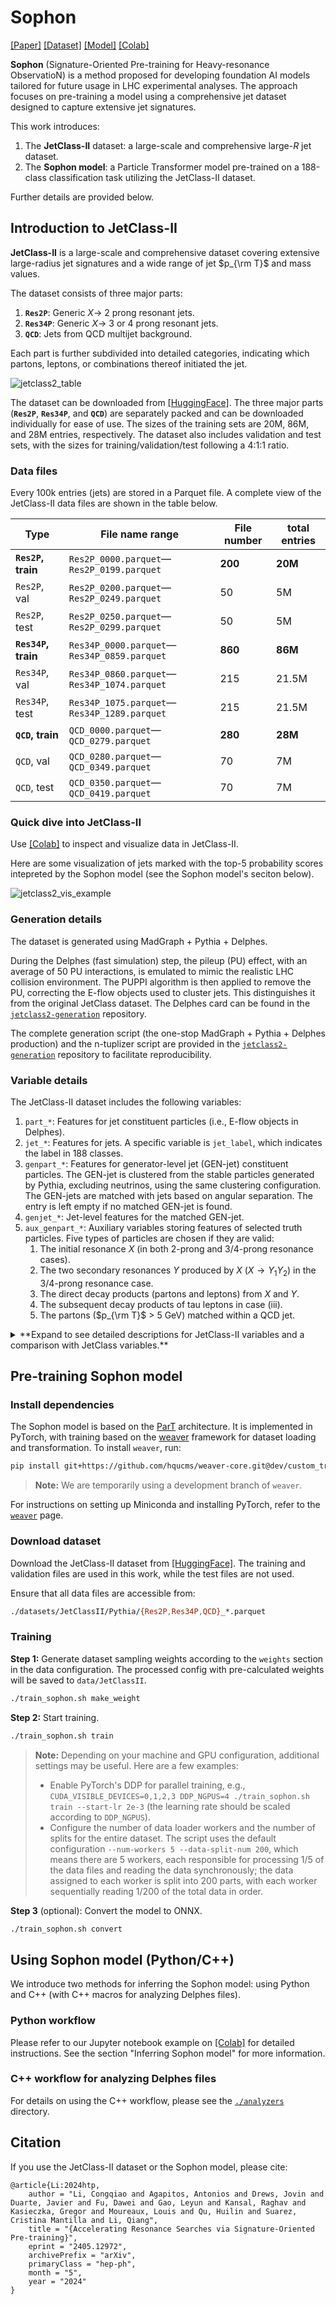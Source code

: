 # Sophon

[[Paper]](https://arxiv.org/abs/2405.12972) [[Dataset]](https://huggingface.co/datasets/jet-universe/jetclass2) [[Model]](https://huggingface.co/datasets/jet-universe/sophon) [[Colab]](https://colab.research.google.com/github/jet-universe/sophon/blob/main/notebooks/Interacting_with_JetClassII_and_Sophon.ipynb)

**Sophon** (Signature-Oriented Pre-training for Heavy-resonance ObservatioN) is a method proposed for developing foundation AI models tailored for future usage in LHC experimental analyses. The approach focuses on pre-training a model using a comprehensive jet dataset designed to capture extensive jet signatures.

This work introduces:
1. The **JetClass-II** dataset: a large-scale and comprehensive large-*R* jet dataset.
2. The **Sophon model**: a Particle Transformer model pre-trained on a 188-class classification task utilizing the JetClass-II dataset.

Further details are provided below.


## Introduction to JetClass-II

**JetClass-II** is a large-scale and comprehensive dataset covering extensive large-radius jet signatures and a wide range of jet $p_{\rm T}$ and mass values.

The dataset consists of three major parts:
1. **`Res2P`**: Generic $X \to$ 2 prong resonant jets.
2. **`Res34P`**: Generic $X \to$ 3 or 4 prong resonant jets.
3. **`QCD`**: Jets from QCD multijet background.

Each part is further subdivided into detailed categories, indicating which partons, leptons, or combinations thereof initiated the jet.

![jetclass2_table](figures/jetclass2_table.png)
<!-- <img src="figures/jetclass2_table.png" alt="jetclass2_table" width="200"/> -->

The dataset can be downloaded from [[HuggingFace]](https://huggingface.co/datasets/jet-universe/jetclass2). The three major parts (**`Res2P`**, **`Res34P`**, and **`QCD`**) are separately packed and can be downloaded individually for ease of use. The sizes of the training sets are 20M, 86M, and 28M entries, respectively. The dataset also includes validation and test sets, with the sizes for training/validation/test following a 4:1:1 ratio.

### Data files

Every 100k entries (jets) are stored in a Parquet file. A complete view of the JetClass-II data files are shown in the table below.


| Type | File name range | File number | total entries |
| --- | --- | --- | --- |
| **`Res2P`, train**  | `Res2P_0000.parquet`—`Res2P_0199.parquet`   | **200** | **20M**   |
| `Res2P`, val    | `Res2P_0200.parquet`—`Res2P_0249.parquet`   | 50  | 5M    |
| `Res2P`, test   | `Res2P_0250.parquet`—`Res2P_0299.parquet`   | 50  | 5M    |
| **`Res34P`, train** | `Res34P_0000.parquet`—`Res34P_0859.parquet` | **860** | **86M**   |
| `Res34P`, val   | `Res34P_0860.parquet`—`Res34P_1074.parquet` | 215 | 21.5M |
| `Res34P`, test  | `Res34P_1075.parquet`—`Res34P_1289.parquet` | 215 | 21.5M |
| **`QCD`, train**    | `QCD_0000.parquet`—`QCD_0279.parquet`       | **280** | **28M**   |
| `QCD`, val      | `QCD_0280.parquet`—`QCD_0349.parquet`       | 70  | 7M    |
| `QCD`, test     | `QCD_0350.parquet`—`QCD_0419.parquet`       | 70  | 7M    |


### Quick dive into JetClass-II

Use [[Colab]](https://colab.research.google.com/github/jet-universe/sophon/blob/main/notebooks/Interacting_with_JetClassII_and_Sophon.ipynb) to inspect and visualize data in JetClass-II.

Here are some visualization of jets marked with the top-5 probability scores intepreted by the Sophon model (see the Sophon model's seciton below).

![jetclass2_vis_example](figures/jetclass2_vis_example.png)

### Generation details

The dataset is generated using MadGraph + Pythia + Delphes. 

During the Delphes (fast simulation) step, the pileup (PU) effect, with an average of 50 PU interactions, is emulated to mimic the realistic LHC collision environment. The PUPPI algorithm is then applied to remove the PU, correcting the E-flow objects used to cluster jets. This distinguishes it from the original JetClass dataset. The Delphes card can be found in the [`jetclass2-generation`](https://github.com/jet-universe/jetclass2_generation) repository.

The complete generation script (the one-stop MadGraph + Pythia + Delphes production) and the n-tuplizer script are provided in the [`jetclass2-generation`](https://github.com/jet-universe/jetclass2_generation) repository to facilitate reproducibility.


### Variable details

The JetClass-II dataset includes the following variables:

1. `part_*`: Features for jet constituent particles (i.e., E-flow objects in Delphes).
2. `jet_*`: Features for jets. A specific variable is `jet_label`, which indicates the label in 188 classes.
3. `genpart_*`: Features for generator-level jet (GEN-jet) constituent particles. The GEN-jet is clustered from the stable particles generated by Pythia, excluding neutrinos, using the same clustering configuration. The GEN-jets are matched with jets based on angular separation. The entry is left empty if no matched GEN-jet is found.
4. `genjet_*`: Jet-level features for the matched GEN-jet.
5. `aux_genpart_*`: Auxiliary variables storing features of selected truth particles. Five types of particles are chosen if they are valid:
    1. The initial resonance $X$ (in both 2-prong and 3/4-prong resonance cases).
    2. The two secondary resonances $Y$ produced by $X$ ($X \to Y_1Y_2$) in the 3/4-prong resonance case.
    3. The direct decay products (partons and leptons) from $X$ and $Y$.
    4. The subsequent decay products of tau leptons in case (iii).
    5. The partons ($p_{\rm T}$ > 5 GeV) matched within a QCD jet.

<details>
  <summary>**Expand to see detailed descriptions for JetClass-II variables and a comparison with JetClass variables.**</summary>
  
| Variable | Type | Description | Exists in JetClass? |
| --- | --- | --- | --- |
| **For jet constituent particles** | | | |
| `part_px`              | vector\<float\>       | particle's $p_x$ | ✔️
| `part_py`              | vector\<float\>       | particle's $p_y$ | ✔️
| `part_pz`              | vector\<float\>       | particle's $p_z$ | ✔️
| `part_energy`          | vector\<float\>       | particle's energy | ✔️
| `part_deta`            | vector\<float\>       | difference in pseudorapidity $\eta$ between the particle and the jet axis | ✔️
| `part_dphi`            | vector\<float\>       | difference in azimuthal angle $\phi$ between the particle and the jet axis | ✔️
| `part_d0val`           | vector\<float\>       | particle's transverse impact parameter value $d_0$, in mm | ✔️
| `part_d0err`           | vector\<float\>       | error of the particle's transverse impact parameter $\sigma_{d_0}$, in mm | ✔️
| `part_dzval`           | vector\<float\>       | particle's longitudinal impact parameter value $d_z$, in mm | ✔️
| `part_dzerr`           | vector\<float\>       | error of the particle's longitudinal impact parameter $\sigma_{d_z}$, in mm | ✔️
| `part_charge`          | vector\<int32_t\>     | particle's electric charge | ✔️
| `part_isElectron`      | vector\<bool\>        | if the particle is an electron (`abs(pid)==11`) | ✔️
| `part_isMuon`          | vector\<bool\>        | if the particle is an muon (`abs(pid)==13`) | ✔️
| `part_isPhoton`        | vector\<bool\>        | if the particle is an photon (`pid==22`) | ✔️
| `part_isChargedHadron` | vector\<bool\>        | if the particle is a charged hadron (`charge!=0 && !isElectron && !isMuon`) | ✔️
| `part_isNeutralHadron` | vector\<bool\>        | if the particle is a neutral hadron (`charge==0 && !isPhoton`) | ✔️
| **For jet** | | | |
| `jet_pt`               | float                 | jet's transverse momentum $p_{\rm T}$ | ✔️
| `jet_eta`              | float                 | jet's pseudorapidity $\eta$ | ✔️
| `jet_phi`              | float                 | jet's azimuthal angle $\phi$ | ✔️
| `jet_energy`           | float                 | jet's energy | ✔️
| `jet_sdmass`           | float                 | jet's soft-drop mass | ✔️
| `jet_nparticles`       | int32_t               | number of jet constituent particles | ✔️
| `jet_tau1`             | float                 | jet's $N$-subjettiness variable $\tau_1$ | ✔️
| `jet_tau2`             | float                 | jet's $N$-subjettiness variable $\tau_2$ | ✔️
| `jet_tau3`             | float                 | jet's $N$-subjettiness variable $\tau_3$ | ✔️
| `jet_tau4`             | float                 | jet's $N$-subjettiness variable $\tau_4$ | ✔️
| `jet_label`            | int32_t               | jet's label index in JetClass-II, detailed in the above table | New
| **For GEN-jet constituent particles** (if a GEN-jet is found matched to a jet) | | | |
| `genpart_px`           | vector\<float\>       | particle's $p_x$ | New
| `genpart_py`           | vector\<float\>       | particle's $p_y$ | New
| `genpart_pz`           | vector\<float\>       | particle's $p_z$ | New
| `genpart_energy`       | vector\<float\>       | particle's energy | New
| `genpart_jet_deta`     | vector\<float\>       | difference in pseudorapidity $\eta$ between the particle and the jet (not the GEN-jet) axis | New
| `genpart_jet_dphi`     | vector\<float\>       | difference in azimuthal angle $\phi$ between the particle and the jet (not the GEN-jet) axis | New
| `genpart_x`            | vector\<float\>       | $x$ coordinate of the particle’s production vertex, in mm | New
| `genpart_y`            | vector\<float\>       | $y$ coordinate of the particle’s production vertex, in mm | New
| `genpart_z`            | vector\<float\>       | $z$ coordinate of the particle’s production vertex, in mm | New
| `genpart_t`            | vector\<float\>       | $t$ coordinate of the particle’s production vertex, in mm/c | New
| `genpart_pid`          | vector\<int32_t\>     | particle’s PDGID | New
| **For GEN-jet** (if matched to a jet) | | | |
| `genjet_pt`            | float                 | GEN-jet's transverse momentum $p_{\rm T}$ | New
| `genjet_eta`           | float                 | GEN-jet's pseudorapidity $\eta$ | New
| `genjet_phi`           | float                 | GEN-jet's azimuthal angle $\phi$ | New
| `genjet_energy`        | float                 | GEN-jet's energy | New
| `genjet_sdmass`        | float                 | GEN-jet's soft-drop mass | New
| `genjet_nparticles`    | int32_t               | number of GEN-jet constituent particles | New
| **For selected truth particles** | | | |
| `aux_genpart_pt`       | vector\<float\>       | selected truth particles' $p_{\rm T}$ | ✔️ (different rules to select truth particles)
| `aux_genpart_eta`      | vector\<float\>       | selected truth particles' $\eta$ | ✔️ (different rules to select truth particles)
| `aux_genpart_phi`      | vector\<float\>       | selected truth particles' $\phi$ | ✔️ (different rules to select truth particles)
| `aux_genpart_mass`     | vector\<float\>       | selected truth particles' mass | ✔️ (different rules to select truth particles)
| `aux_genpart_pid`      | vector\<int32_t\>     | selected truth particles' PDGID | New
| `aux_genpart_isResX`   | vector\<bool\>        | if the particle is the initial resonance $X$ | New
| `aux_genpart_isResY`   | vector\<bool\>        | if the particle is the secondary resonance $Y$ | New
| `aux_genpart_isResDecayProd` | vector\<bool\>  | if the particle is the direct decay product (parton and lepton) from $X$ and $Y$ | New
| `aux_genpart_isTauDecayProd` | vector\<bool\>  | if the particle is the subsequent decay product of tau leptons | New
| `aux_genpart_isQcdParton`    | vector\<bool\>  | if the particle is the parton with $p_{\rm T}$ > 5 GeV stored in the QCD jet case | New

</details>


## Pre-training Sophon model

### Install dependencies

The Sophon model is based on the [ParT](https://github.com/jet-universe/particle_transformer) architecture. It is implemented in PyTorch, with training based on the [weaver](https://github.com/hqucms/weaver-core) framework for dataset loading and transformation. To install `weaver`, run:

```bash
pip install git+https://github.com/hqucms/weaver-core.git@dev/custom_train_eval
```

 > **Note:** We are temporarily using a development branch of `weaver`.

For instructions on setting up Miniconda and installing PyTorch, refer to the [`weaver`](https://github.com/hqucms/weaver-core?tab=readme-ov-file#set-up-a-conda-environment-and-install-the-packages) page.

### Download dataset

Download the JetClass-II dataset from [[HuggingFace]](https://huggingface.co/datasets/jet-universe/jetclass2).
The training and validation files are used in this work, while the test files are not used.

Ensure that all data files are accessible from:

```bash
./datasets/JetClassII/Pythia/{Res2P,Res34P,QCD}_*.parquet
```

### Training

**Step 1:** Generate dataset sampling weights according to the `weights` section in the data configuration. The processed config with pre-calculated weights will be saved to `data/JetClassII`.

```bash
./train_sophon.sh make_weight
```

**Step 2:** Start training.

```bash
./train_sophon.sh train
```

 > **Note:** Depending on your machine and GPU configuration, additional settings may be useful. Here are a few examples:
 > - Enable PyTorch's DDP for parallel training, e.g., `CUDA_VISIBLE_DEVICES=0,1,2,3 DDP_NGPUS=4 ./train_sophon.sh train --start-lr 2e-3` (the learning rate should be scaled according to `DDP_NGPUS`).
 > - Configure the number of data loader workers and the number of splits for the entire dataset. The script uses the default configuration `--num-workers 5 --data-split-num 200`, which means there are 5 workers, each responsible for processing 1/5 of the data files and reading the data synchronously; the data assigned to each worker is split into 200 parts, with each worker sequentially reading 1/200 of the total data in order.

**Step 3** (optional): Convert the model to ONNX.

```bash
./train_sophon.sh convert
```

## Using Sophon model (Python/C++)

We introduce two methods for inferring the Sophon model: using Python and C++ (with C++ macros for analyzing Delphes files).

### Python workflow

Please refer to our Jupyter notebook example on [[Colab]](https://colab.research.google.com/github/jet-universe/sophon/blob/main/notebooks/Interacting_with_JetClassII_and_Sophon.ipynb) for detailed instructions. See the section "Inferring Sophon model" for more information.

### C++ workflow for analyzing Delphes files

For details on using the C++ workflow, please see the [`./analyzers`](./analyzers) directory.


## Citation

If you use the JetClass-II dataset or the Sophon model, please cite:

```
@article{Li:2024htp,
    author = "Li, Congqiao and Agapitos, Antonios and Drews, Jovin and Duarte, Javier and Fu, Dawei and Gao, Leyun and Kansal, Raghav and Kasieczka, Gregor and Moureaux, Louis and Qu, Huilin and Suarez, Cristina Mantilla and Li, Qiang",
    title = "{Accelerating Resonance Searches via Signature-Oriented Pre-training}",
    eprint = "2405.12972",
    archivePrefix = "arXiv",
    primaryClass = "hep-ph",
    month = "5",
    year = "2024"
}
```
